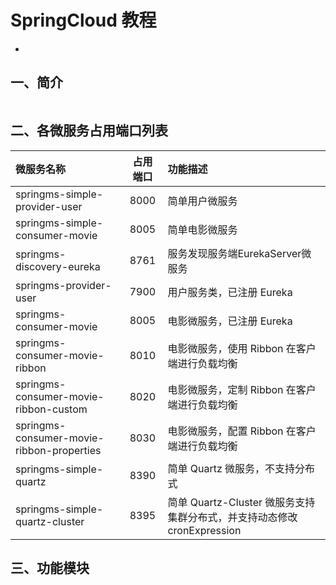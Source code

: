 # SpringCloud 教程
-

## 一、简介

``` 

```


## 二、各微服务占用端口列表
| 微服务名称        																| 占用端口	| 功能描述		|
| :-----------------------------------------------------------------------------|:---------:|:------------	|
| springms-simple-provider-user      											| 8000 		|简单用户微服务 	|
| springms-simple-consumer-movie      											| 8005 		|简单电影微服务 	|
| springms-discovery-eureka      												| 8761 		|服务发现服务端EurekaServer微服务 	|
| springms-provider-user															| 7900 		|用户服务类，已注册 Eureka 	|
| springms-consumer-movie      													| 8005 		|电影微服务，已注册 Eureka 	|
| springms-consumer-movie-ribbon      											| 8010 		|电影微服务，使用 Ribbon 在客户端进行负载均衡  	|
| springms-consumer-movie-ribbon-custom      									| 8020 		|电影微服务，定制 Ribbon 在客户端进行负载均衡 	|
| springms-consumer-movie-ribbon-properties     									| 8030 		|电影微服务，配置 Ribbon 在客户端进行负载均衡 	|
| springms-simple-quartz     									                | 8390 		|简单 Quartz 微服务，不支持分布式 	|
| springms-simple-quartz-cluster     								            | 8395 		|简单 Quartz-Cluster 微服务支持集群分布式，并支持动态修改 cronExpression 	|





## 三、功能模块






































